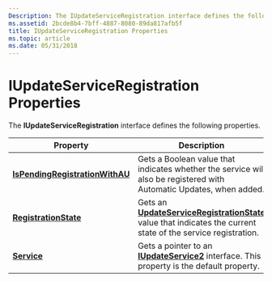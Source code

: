 ```yaml
---
Description: The IUpdateServiceRegistration interface defines the following properties.
ms.assetid: 2bcde8b4-7bff-4887-8080-89da817afb5f
title: IUpdateServiceRegistration Properties
ms.topic: article
ms.date: 05/31/2018
---
```


# IUpdateServiceRegistration Properties

The **IUpdateServiceRegistration** interface defines the following properties.



| Property                                                                                      | Description                                                                                                                                          |
|-----------------------------------------------------------------------------------------------|------------------------------------------------------------------------------------------------------------------------------------------------------|
| [**IsPendingRegistrationWithAU**](/windows/desktop/api/Wuapi/nf-wuapi-iupdateserviceregistration-get_ispendingregistrationwithau) | Gets a Boolean value that indicates whether the service will also be registered with Automatic Updates, when added.                                  |
| [**RegistrationState**](/windows/desktop/api/Wuapi/nf-wuapi-iupdateserviceregistration-get_registrationstate)                     | Gets an [**UpdateServiceRegistrationState**](/windows/win32/api/wuapi/ne-wuapi-updateserviceregistrationstate) value that indicates the current state of the service registration. |
| [**Service**](/windows/desktop/api/Wuapi/nf-wuapi-iupdateserviceregistration-get_service)                                         | Gets a pointer to an [**IUpdateService2**](/windows/desktop/api/Wuapi/nn-wuapi-iupdateservice2) interface. This property is the default property.                                    |



 

 

 



